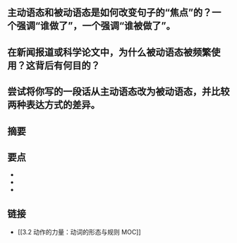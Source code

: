 ## 主动语态和被动语态是如何改变句子的“焦点”的？一个强调“谁做了”，一个强调“谁被做了”。


## 在新闻报道或科学论文中，为什么被动语态被频繁使用？这背后有何目的？


## 尝试将你写的一段话从主动语态改为被动语态，并比较两种表达方式的差异。


## 摘要


## 要点

- 
- 
- 

## 链接

- [[3.2 动作的力量：动词的形态与规则 MOC]]
